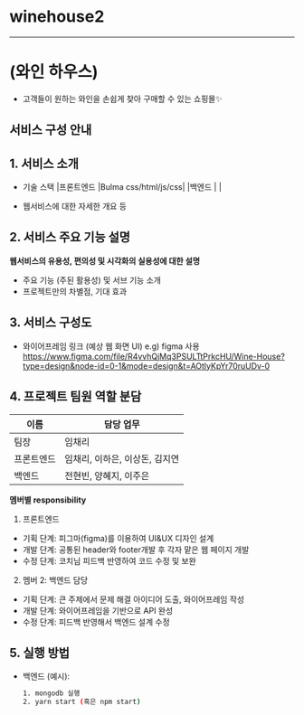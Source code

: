 # winehouse2

<hr />

# (와인 하우스)
- 고객들이 원하는 와인을 손쉽게 찾아 구매할 수 있는 쇼핑몰✨

## 서비스 구성 안내

## 1. 서비스 소개
- 기술 스택
|프론트엔드 |Bulma css/html/js/css|
|백엔드 | |

- 웹서비스에 대한 자세한 개요 등


## 2. 서비스 주요 기능 설명

**웹서비스의 유용성, 편의성 및 시각화의 실용성에 대한 설명**
  - 주요 기능 (주된 활용성) 및 서브 기능 소개
  - 프로젝트만의 차별점, 기대 효과

## 3. 서비스 구성도
 
  - 와이어프레임 링크 (예상 웹 화면 UI) e.g) figma 사용
  https://www.figma.com/file/R4vvhQjMq3PSULTtPrkcHU/Wine-House?type=design&node-id=0-1&mode=design&t=AOtlyKpYr70ruUDv-0

## 4. 프로젝트 팀원 역할 분담
| 이름 | 담당 업무 |
| ------ | ------ |
| 팀장 | 임채리 |
| 프론트엔드 | 임채리, 이하은, 이상돈, 김지연 |
| 백엔드 | 전현빈, 양혜지, 이주은 |

**멤버별 responsibility**

1. 프론트엔드

- 기획 단계: 피그마(figma)를 이용하여 UI&UX 디자인 설계
- 개발 단계: 공통된 header와 footer개발 후 각자 맡은 웹 페이지 개발
- 수정 단계: 코치님 피드백 반영하여 코드 수정 및 보완

2. 멤버 2: 백엔드 담당

- 기획 단계: 큰 주제에서 문제 해결 아이디어 도출, 와이어프레임 작성
- 개발 단계: 와이어프레임을 기반으로 API 완성
- 수정 단계: 피드백 반영해서 백엔드 설계 수정

## 5. 실행 방법
- 백엔드 (예시):
  ```bash
  1. mongodb 실행
  2. yarn start (혹은 npm start)
  ```


